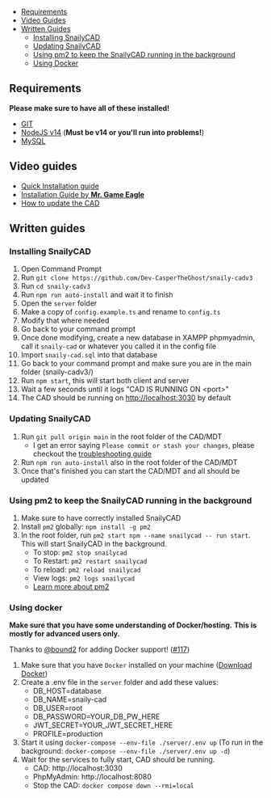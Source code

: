 - [Requirements](#requirements)
- [Video Guides](#video-guides)
- [Written Guides](#written-guides)
  - [Installing SnailyCAD](#installing-snailycad)
  - [Updating SnailyCAD](#updating-snailycad)
  - [Using pm2 to keep the SnailyCAD running in the background](#using-pm2-to-keep-the-snailycad-running-in-the-background)
  - [Using Docker](#using-docker)

## Requirements

**Please make sure to have all of these installed!**

- [GIT](https://git-scm.com/downloads)
- [NodeJS v14](https://nodejs.org) (**Must be v14 or you'll run into problems!**)
- [MySQL](https://www.apachefriends.org/download.html)

## Video guides

- [Quick Installation guide](https://youtu.be/dO8qXSDDUag)
- [Installation Guide by **Mr. Game Eagle**](https://www.youtube.com/watch?v=uNq8gbcLXwQ)
- [How to update the CAD](https://youtu.be/RV6KeeN4AA4)

## Written guides

### Installing SnailyCAD

1. Open Command Prompt
2. Run `git clone https://github.com/Dev-CasperTheGhost/snaily-cadv3`
3. Run `cd snaily-cadv3`
4. Run `npm run auto-install` and wait it to finish
5. Open the `server` folder
6. Make a copy of `config.example.ts` and rename to `config.ts`
7. Modify that where needed
8. Go back to your command prompt
9. Once done modifying, create a new database in XAMPP phpmyadmin, call it `snaily-cad` or whatever you called it in the config file
10. Import `snaily-cad.sql` into that database
11. Go back to your command prompt and make sure you are in the main folder (snaily-cadv3/)
12. Run `npm start`, this will start both client and server
13. Wait a few seconds until it logs "CAD IS RUNNING ON \<port\>"
14. The CAD should be running on <http://localhost:3030> by default

### Updating SnailyCAD

1. Run `git pull origin main` in the root folder of the CAD/MDT
   - I get an error saying `Please commit or stash your changes`, please checkout the [troubleshooting guide](https://github.com/Dev-CasperTheGhost/snaily-cadv3/wiki/Troubleshooting)
2. Run `npm run auto-install` also in the root folder of the CAD/MDT
3. Once that's finished you can start the CAD/MDT and all should be updated

### Using pm2 to keep the SnailyCAD running in the background

1. Make sure to have correctly installed SnailyCAD
2. Install `pm2` globally: `npm install -g pm2`
3. In the root folder, run `pm2 start npm --name snailycad -- run start`. This will start SnailyCAD in the background.
   - To stop: `pm2 stop snailycad`
   - To Restart: `pm2 restart snailycad`
   - To reload: `pm2 reload snailycad`
   - View logs: `pm2 logs snailycad`
   - [Learn more about pm2](https://pm2.keymetrics.io/docs/usage/pm2-doc-single-page/)

### Using docker

**Make sure that you have some understanding of Docker/hosting.**
**This is mostly for advanced users only.**

Thanks to [@bound2](https://github.com/bound2) for adding Docker support! ([#117](https://github.com/Dev-CasperTheGhost/snaily-cadv3/pull/117))

1. Make sure that you have `Docker` installed on your machine ([Download Docker](https://www.docker.com/products/docker-desktop))
2. Create a .env file in the `server` folder and add these values:
   - DB_HOST=database
   - DB_NAME=snaily-cad
   - DB_USER=root
   - DB_PASSWORD=YOUR_DB_PW_HERE
   - JWT_SECRET=YOUR_JWT_SECRET_HERE
   - PROFILE=production
3. Start it using `docker-compose --env-file ./server/.env up` (To run in the background: `docker-compose --env-file ./server/.env up -d`)
4. Wait for the services to fully start, CAD should be running.
    - CAD: http://localhost:3030
    - PhpMyAdmin: http://localhost:8080 
    - Stop the CAD: `docker compose down --rmi=local`
  